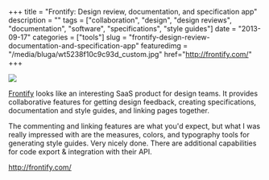 +++
title = "Frontify: Design review, documentation, and specification app"
description = ""
tags = ["collaboration", "design", "design reviews", "documentation", "software", "specifications", "style guides"]
date = "2013-09-17"
categories = ["tools"]
slug = "frontify-design-review-documentation-and-specification-app"
featuredimg = "/media/bluga/wt5238f10c9c93d_custom.jpg"
href="http://frontify.com/"
+++


<div class="tool-screenshot mb1"><a href="http://frontify.com/"><img id="bluga-thumbnail-2850" class="bluga-thumbnail custom" src="/media/bluga/
wt5238f10c9c93d_custom.jpg"/></a></div><p><a href="http://frontify.com/">Frontify</a> looks like an interesting SaaS product for design teams. It provides collaborative features for getting design feedback, creating specifications, documentation and style guides, and linking pages together.</p>

<p>The commenting and linking features are what you'd expect, but what I was really impressed with are the measures, colors, and typography tools for generating style guides. Very nicely done. There are additional capabilities for code export &amp; integration with their API.</p>


<p><a href="http://frontify.com/">http://frontify.com/</a></p>
